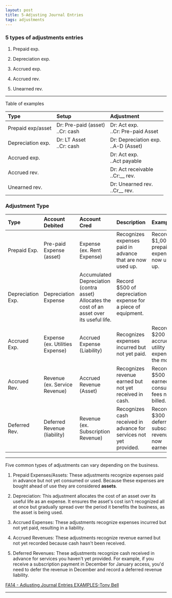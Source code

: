 ```yaml
---
layout: post
title: 5-Adjusting Journal Entries
tags: adjustments
---
```


### 5 types of adjustments entries

1. Prepaid exp.

2. Depreciation exp.

3. Accrued exp.

4. Accrued rev.

5. Unearned rev.

---

Table of examples

| Type | Setup | Adjustment |
|:-----|:------|:-----------|
| Prepaid exp/asset | Dr: Pre-paid (asset)<br> ..Cr: cash| Dr: Act exp.<br> ..Cr: Pre-paid Asset|
| Depreciation exp. | Dr: LT Asset<br> ..Cr: cash| Dr: Depreciation exp.<br> ..A-D (Asset)|
| Accrued exp. | |  Dr: Act exp.<br> ..Act payable|
| Accrued rev. | |  Dr: Act receivable<br> ..Cr:__ rev.|
| Unearned rev. | |  Dr: Unearned rev.<br> ..Cr__ rev.|

### Adjustment Type

| Type | Account Debited | Account Cred | Description | Example |
|:-----|:----------------|:-----------------|:------------|:--------|
| Prepaid Exp. | Pre-paid Expense (asset) | Expense<br>(ex. Rent Expense) | Recognizes expenses paid in advance that are now used up. | Record $1,000 of prepaid rent expense now used up. |
| Depreciation Exp. | Depreciation Expense | Accumulated Depreciation (contra asset)	Allocates the cost of an asset over its useful life. | Record $500 of depreciation expense for a piece of equipment. |
| Accrued Exp. | Expense<br>(ex. Utilities Expense) | Accrued Expense (Liability) | Recognizes expenses incurred but not yet paid. | Record $200 of accrued utility expense for the month. |
| Accrued Rev. | Revenue<br>(ex. Service Revenue) | Accrued Revenue (Asset) | Recognizes revenue earned but not yet received in cash. | Record $500 of earned consulting fees not yet billed. |
| Deferred Rev. | Deferred Revenue (liability) | Revenue<br>(ex. Subscription Revenue) | Recognizes cash received in advance for services not yet provided. | Record $300 of deferred subscription revenue now earned.


---

Five common types of adjustments can vary depending on the business. 


1. Prepaid Expenses/Assets: These adjustments recognize expenses paid in advance but not yet consumed or used. Because these expenses are bought ahead of use they are considered **assets**.

1. Depreciation: This adjustment allocates the cost of an asset over its useful life as an expense. It ensures the asset's cost isn't recognized all at once but gradually spread over the period it benefits the business, as the asset is being used.

2. Accrued Expenses: These adjustments recognize expenses incurred but not yet paid, resulting in a liability. 

1. Accrued Revenues: These adjustments recognize revenue earned but not yet recorded because cash hasn't been received. 

1. Deferred Revenues: These adjustments recognize cash received in advance for services you haven't yet provided. For example, if you receive a subscription payment in December for January access, you'd need to defer the revenue in December and record a deferred revenue liability.


[FA14 - Adjusting Journal Entries EXAMPLES-Tony Bell](https://www.youtube.com/watch?v=gkqoIqeiCsU)

---
